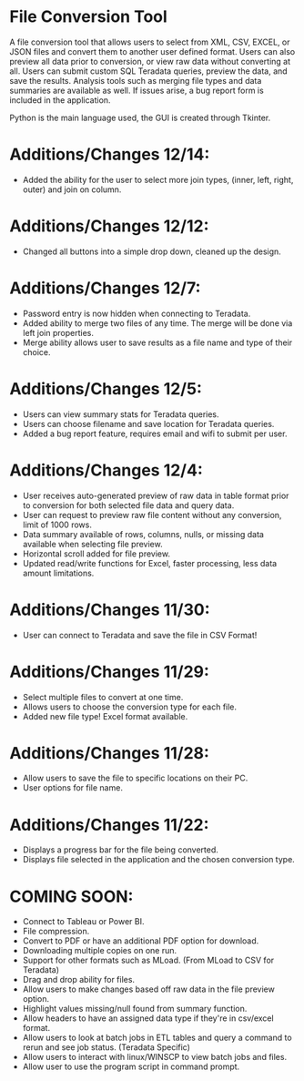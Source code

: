 # File Conversion Tool

A file conversion tool that allows users to select from XML, CSV, EXCEL, or JSON  files and convert them to another user defined format. Users can also preview all data prior to conversion, or view raw data without converting at all. Users can submit custom SQL Teradata queries, preview the data, and save the results. Analysis tools such as merging file types and data summaries are available as well. If issues arise, a bug report form is included in the application.

Python is the main language used, the GUI is created through Tkinter.

# Additions/Changes 12/14:
- Added the ability for the user to select more join types, (inner, left, right, outer) and join on column.

# Additions/Changes 12/12:
- Changed all buttons into a simple drop down, cleaned up the design.

# Additions/Changes 12/7:
- Password entry is now hidden when connecting to Teradata.
- Added ability to merge two files of any time. The merge will be done via left join properties.
- Merge ability allows user to save results as a file name and type of their choice.

# Additions/Changes 12/5:
- Users can view summary stats for Teradata queries.
- Users can choose filename and save location for Teradata queries.
- Added a bug report feature, requires email and wifi to submit per user.

# Additions/Changes 12/4:
- User receives auto-generated preview of raw data in table format prior to conversion for both selected file data and query data.
- User can request to preview raw file content without any conversion, limit of 1000 rows.
- Data summary available of rows, columns, nulls, or missing data available when selecting file preview.
- Horizontal scroll added for file preview.
- Updated read/write functions for Excel, faster processing, less data amount limitations.

# Additions/Changes 11/30:
- User can connect to Teradata and save the file in CSV Format!

# Additions/Changes 11/29:
- Select multiple files to convert at one time.
- Allows users to choose the conversion type for each file.
- Added new file type! Excel format available.

# Additions/Changes 11/28:
- Allow users to save the file to specific locations on their PC.
- User options for file name.

# Additions/Changes 11/22:
- Displays a progress bar for the file being converted.
- Displays file selected in the application and the chosen conversion type.

# COMING SOON:
- Connect to Tableau or Power BI.
- File compression.
- Convert to PDF or have an additional PDF option for download.
- Downloading multiple copies on one run.
- Support for other formats such as MLoad. (From MLoad to CSV for Teradata)
- Drag and drop ability for files.
- Allow users to make changes based off raw data in the file preview option.
- Highlight values missing/null found from summary function.
- Allow headers to have an assigned data type if they're in csv/excel format.
- Allow users to look at batch jobs in ETL tables and query a command to rerun and see job status. (Teradata Specific)
- Allow users to interact with linux/WINSCP to view batch jobs and files.
 - Allow user to use the program script in command prompt.
